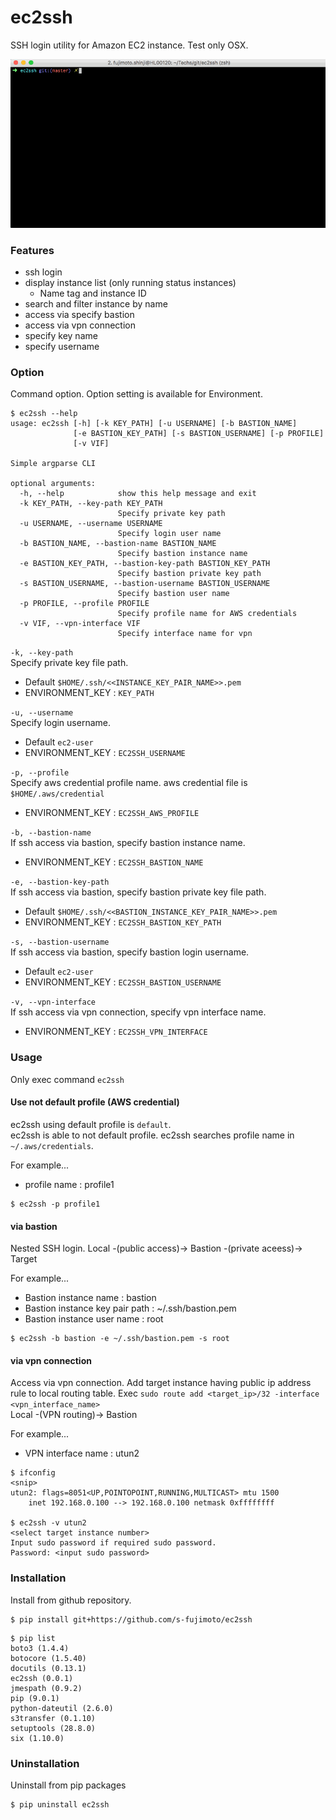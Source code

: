 # ec2ssh

SSH login utility for Amazon EC2 instance. Test only OSX.

![](https://raw.githubusercontent.com/s-fujimoto/ec2ssh/master/ec2ssh.gif)

### Features
- ssh login 
- display instance list (only running status instances)
    - Name tag and instance ID
- search and filter instance by name
- access via specify bastion
- access via vpn connection
- specify key name
- specify username

### Option
Command option. Option setting is available for Environment.

```
$ ec2ssh --help
usage: ec2ssh [-h] [-k KEY_PATH] [-u USERNAME] [-b BASTION_NAME]
              [-e BASTION_KEY_PATH] [-s BASTION_USERNAME] [-p PROFILE]
              [-v VIF]

Simple argparse CLI

optional arguments:
  -h, --help            show this help message and exit
  -k KEY_PATH, --key-path KEY_PATH
                        Specify private key path
  -u USERNAME, --username USERNAME
                        Specify login user name
  -b BASTION_NAME, --bastion-name BASTION_NAME
                        Specify bastion instance name
  -e BASTION_KEY_PATH, --bastion-key-path BASTION_KEY_PATH
                        Specify bastion private key path
  -s BASTION_USERNAME, --bastion-username BASTION_USERNAME
                        Specify bastion user name
  -p PROFILE, --profile PROFILE
                        Specify profile name for AWS credentials
  -v VIF, --vpn-interface VIF
                        Specify interface name for vpn
```

```-k, --key-path```  
Specify private key file path. 
* Default ```$HOME/.ssh/<<INSTANCE_KEY_PAIR_NAME>>.pem```
* ENVIRONMENT_KEY : ```KEY_PATH```

```-u, --username```  
Specify login username.
* Default ```ec2-user```
* ENVIRONMENT_KEY : ```EC2SSH_USERNAME```

```-p, --profile```  
Specify aws credential profile name.
aws credential file is ```$HOME/.aws/credential```
* ENVIRONMENT_KEY : ```EC2SSH_AWS_PROFILE```

```-b, --bastion-name```  
If ssh access via bastion, specify bastion instance name.
* ENVIRONMENT_KEY : ```EC2SSH_BASTION_NAME```

```-e, --bastion-key-path```  
If ssh access via bastion, specify bastion private key file path.
* Default ```$HOME/.ssh/<<BASTION_INSTANCE_KEY_PAIR_NAME>>.pem```
* ENVIRONMENT_KEY : ```EC2SSH_BASTION_KEY_PATH```

```-s, --bastion-username```  
If ssh access via bastion, specify bastion login username.
* Default ```ec2-user```
* ENVIRONMENT_KEY : ```EC2SSH_BASTION_USERNAME```

```-v, --vpn-interface```  
If ssh access via vpn connection, specify vpn interface name.
* ENVIRONMENT_KEY : ```EC2SSH_VPN_INTERFACE```

### Usage
Only exec command ```ec2ssh```

#### Use not default profile (AWS credential)
ec2ssh using default profile is ```default```.  
ec2ssh is able to not default profile. ec2ssh searches profile name in ```~/.aws/credentials```.   

For example...  
- profile name : profile1

```
$ ec2ssh -p profile1
```

#### via bastion
Nested SSH login. 
Local -(public access)-> Bastion -(private aceess)-> Target

For example...
- Bastion instance name : bastion
- Bastion instance key pair path : ~/.ssh/bastion.pem
- Bastion instance user name : root

```
$ ec2ssh -b bastion -e ~/.ssh/bastion.pem -s root 
```

#### via vpn connection
Access via vpn connection. Add target instance having public ip address rule to local routing table. Exec ```sudo route add <target_ip>/32 -interface <vpn_interface_name>```  
Local -(VPN routing)-> Bastion

For example...  
- VPN interface name : utun2

```
$ ifconfig
<snip>
utun2: flags=8051<UP,POINTOPOINT,RUNNING,MULTICAST> mtu 1500
	inet 192.168.0.100 --> 192.168.0.100 netmask 0xffffffff

$ ec2ssh -v utun2
<select target instance number>
Input sudo password if required sudo password.
Password: <input sudo password>
```

### Installation
Install from github repository.

```
$ pip install git+https://github.com/s-fujimoto/ec2ssh
```

```
$ pip list
boto3 (1.4.4)
botocore (1.5.40)
docutils (0.13.1)
ec2ssh (0.0.1)
jmespath (0.9.2)
pip (9.0.1)
python-dateutil (2.6.0)
s3transfer (0.1.10)
setuptools (28.8.0)
six (1.10.0)
```

### Uninstallation
Uninstall from pip packages

```
$ pip uninstall ec2ssh
```